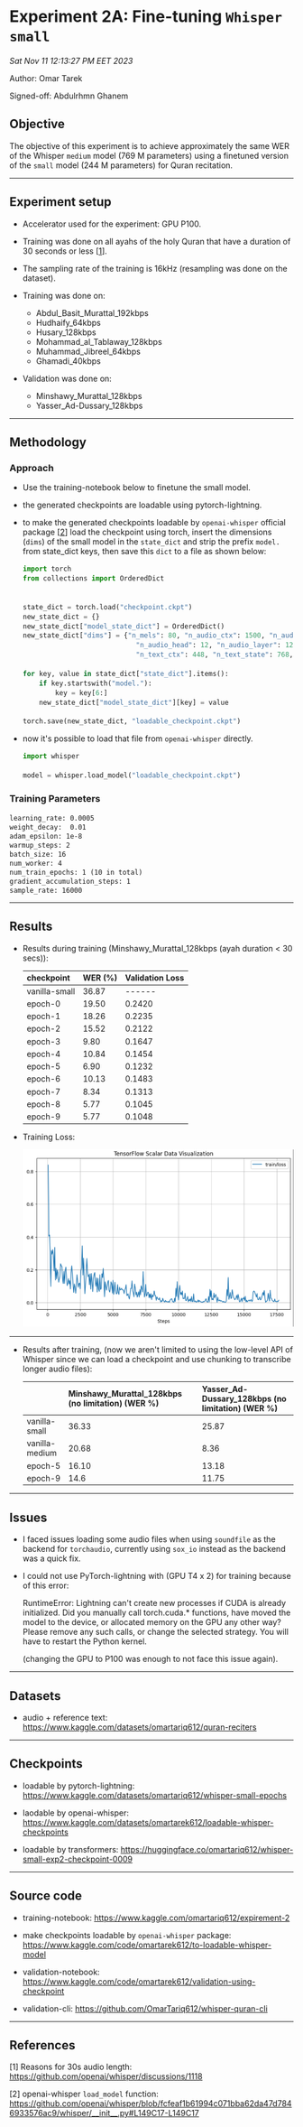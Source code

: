 # Experiment 2A: Fine-tuning `Whisper small`

_Sat Nov 11 12:13:27 PM EET 2023_

Author: Omar Tarek

Signed-off: Abdulrhmn Ghanem

## Objective

The objective of this experiment is to achieve approximately the same WER of the Whisper `medium` model (769 M parameters) using a finetuned version of the `small` model (244 M parameters) for Quran recitation.

---


## Experiment setup

  * Accelerator used for the experiment: GPU P100.

  * Training was done on all ayahs of the holy Quran that have a duration of 30 seconds or less [[1](https://github.com/openai/whisper/discussions/1118)].

  * The sampling rate of the training is 16kHz (resampling was done on the dataset).

  * Training was done on:
    - Abdul_Basit_Murattal_192kbps
    - Hudhaify_64kbps
    - Husary_128kbps
    - Mohammad_al_Tablaway_128kbps
    - Muhammad_Jibreel_64kbps
    - Ghamadi_40kbps

  * Validation was done on:
    - Minshawy_Murattal_128kbps
    - Yasser_Ad-Dussary_128kbps

---


## Methodology

### Approach
  * Use the training-notebook below to finetune the small model.
 
  * the generated checkpoints are loadable using pytorch-lightning.

  * to make the generated checkpoints loadable by `openai-whisper` official package [[2](https://github.com/openai/whisper/blob/fcfeaf1b61994c071bba62da47d7846933576ac9/whisper/__init__.py#L149C17-L149C17)] load the checkpoint using torch, insert the dimensions (`dims`) of the small model in the `state_dict` and strip the prefix `model.` from state_dict keys, then save this `dict` to a file as shown below:

    ```python
    import torch
    from collections import OrderedDict


    state_dict = torch.load("checkpoint.ckpt")
    new_state_dict = {}
    new_state_dict["model_state_dict"] = OrderedDict() 
    new_state_dict["dims"] = {"n_mels": 80, "n_audio_ctx": 1500, "n_audio_state": 768,
                                "n_audio_head": 12, "n_audio_layer": 12, "n_vocab": 51865,
                                "n_text_ctx": 448, "n_text_state": 768, "n_text_head": 12, "n_text_layer": 12}

    for key, value in state_dict["state_dict"].items():
        if key.startswith("model."):
            key = key[6:]
        new_state_dict["model_state_dict"][key] = value

    torch.save(new_state_dict, "loadable_checkpoint.ckpt") 
    ```
  * now it's possible to load that file from `openai-whisper` directly.

    ```python
    import whisper

    model = whisper.load_model("loadable_checkpoint.ckpt")
    ```


### Training Parameters

    learning_rate: 0.0005
    weight_decay:  0.01
    adam_epsilon: 1e-8
    warmup_steps: 2
    batch_size: 16
    num_worker: 4
    num_train_epochs: 1 (10 in total)
    gradient_accumulation_steps: 1
    sample_rate: 16000

---


## Results

  * Results during training (Minshawy_Murattal_128kbps (ayah duration < 30 secs)):

    | checkpoint    |  WER (%)  | Validation Loss |
    |---------------|-----------|-----------------|
    | vanilla-small | 36.87     | ------          |
    | epoch-0       | 19.50     | 0.2420          |
    | epoch-1       | 18.26     | 0.2235          |
    | epoch-2       | 15.52     | 0.2122          |
    | epoch-3       | 9.80      | 0.1647          |
    | epoch-4       | 10.84     | 0.1454          |
    | epoch-5       | 6.90      | 0.1232          |
    | epoch-6       | 10.13     | 0.1483          |
    | epoch-7       | 8.34      | 0.1313          |
    | epoch-8       | 5.77      | 0.1045          |
    | epoch-9       | 5.77      | 0.1048          |

  * Training Loss:

    ![train/loss](./media/02A_loss.png)

  ---


  * Results after training, (now we aren't limited to using the low-level API of Whisper since we can load a checkpoint and use chunking to transcribe longer audio files):

    |                | Minshawy_Murattal_128kbps (no limitation) (WER %) | Yasser_Ad-Dussary_128kbps (no limitation) (WER %) |
    |----------------|---------------------------------------------------|---------------------------------------------------|
    | vanilla-small  | 36.33                                             | 25.87                                             |
    | vanilla-medium | 20.68                                             | 8.36                                              |
    | epoch-5        | 16.10                                             | 13.18                                             |
    | epoch-9        | 14.6                                              | 11.75                                             |


---

## Issues

  * I faced issues loading some audio files when using `soundfile` as the backend for `torchaudio`, currently using `sox_io` instead as the backend was a quick fix.

  * I could not use PyTorch-lightning with (GPU T4 x 2) for training because of this error:

    RuntimeError: Lightning can't create new processes if CUDA is already initialized. Did you manually call torch.cuda.* functions, have moved the model to the device, or allocated memory on the GPU any other way? Please remove any such calls, or change the selected strategy. You will have to restart the Python kernel.

    (changing the GPU to P100 was enough to not face this issue again).

---


## Datasets

  * audio + reference text: https://www.kaggle.com/datasets/omartariq612/quran-reciters

---


## Checkpoints

  * loadable by pytorch-lightning: https://www.kaggle.com/datasets/omartariq612/whisper-small-epochs

  * laodable by openai-whisper: https://www.kaggle.com/datasets/omartarek612/loadable-whisper-checkpoints

  * loadable by transformers: https://huggingface.co/omartariq612/whisper-small-exp2-checkpoint-0009

---

## Source code

  * training-notebook: https://www.kaggle.com/omartariq612/expirement-2

  * make checkpoints loadable by `openai-whisper` package: https://www.kaggle.com/code/omartarek612/to-loadable-whisper-model

  * validation-notebook: https://www.kaggle.com/code/omartarek612/validation-using-checkpoint

  * validation-cli: https://github.com/OmarTariq612/whisper-quran-cli

---


## References

[1] Reasons for 30s audio length: https://github.com/openai/whisper/discussions/1118

[2] openai-whisper `load_model` function: https://github.com/openai/whisper/blob/fcfeaf1b61994c071bba62da47d7846933576ac9/whisper/__init__.py#L149C17-L149C17